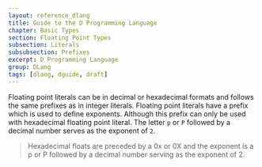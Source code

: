 ```yaml
---
layout: reference_dlang
title: Guide to the D Programming Language
chapter: Basic Types
section: Floating Point Types
subsection: Literals
subsubsection: Prefixes
excerpt: D Programming Language
group: DLang
tags: [dlang, dguide, draft]
---
```


Floating point literals can be in decimal or hexadecimal formats and follows the same prefixes as in integer literals.
Floating point literals have a prefix which is used to define exponents.
Although this prefix can only be used with hexadecimal floating point literal.
The letter `p` or `P` followed by a decimal number serves as the exponent of `2`.

> Hexadecimal floats are preceded by a 0x or 0X and the exponent is a p or P followed by a decimal number serving as the exponent of 2.